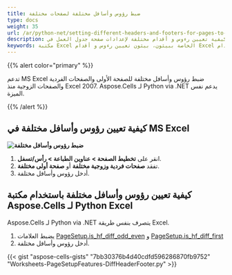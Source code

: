 ```yaml
---
title: ضبط رؤوس وأسافل مختلفة لصفحات مختلفة
type: docs
weight: 35
url: /ar/python-net/setting-different-headers-and-footers-for-pages-to-Excel/
description: يوفر هذا المقال رمز عينة يوضح كيفية تعيين رءوس و أقدام مختلفة لإعدادات صفحة جدول العمل في Excel برمجياً باستخدام واجهة برمجة التطبيقات من Aspose.Cells لبيثون. يمكنك تعيين رءوس و أقدام للصفحة الأولى، الصفحات الفردية و الزوجية.
keywords: مكتبة Excel الخاصة ببيثون، بيثون تعيين رءوس و أقدام Excel للصفحة الأولى، تعيين رءوس و أقدام Excel للصفحات الفردية في بيثون، تعيين رءوس و أقدام Excel للصفحات الزوجية باستخدام بيثون.
---
```


{{% alert color="primary" %}}

تدعم MS Excel ضبط رؤوس وأسافل مختلفة للصفحة الأولى والصفحات الفردية والصفحات الزوجية منذ Excel 2007.
Aspose.Cells لـ Python via .NET يدعم نفس الميزة.

{{% /alert %}}

## **كيفية تعيين رؤوس وأسافل مختلفة في MS Excel**

**![ضبط رؤوس وأسافل مختلفة](difpage.png)**

1. انقر على **تخطيط الصفحة > عناوين الطباعة > رأس/تسفل**.
1. تفقد **صفحات فردية وزوجية مختلفة** أو **صفحة أولى مختلفة**.
1. أدخل رؤوس وأسافل مختلفة.

## **كيفية تعيين رؤوس وأسافل مختلفة باستخدام مكتبة Aspose.Cells لـ Python Excel**

Aspose.Cells لـ Python via .NET يتصرف بنفس طريقة Excel.
1. يضبط العلامات [PageSetup.is_hf_diff_odd_even](https://reference.aspose.com/cells/python-net/aspose.cells/pagesetup/is_hf_diff_odd_even/) و [PageSetup.is_hf_diff_first](https://reference.aspose.com/cells/python-net/aspose.cells/pagesetup/is_hf_diff_first/) 
1. أدخل رؤوس وأسافل مختلفة.

{{< gist "aspose-cells-gists" "7bb30376b4d40cdfd596286870fb9752" "Worksheets-PageSetupFeatures-DiffHeaderFooter.py" >}}
